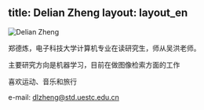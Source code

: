 title: Delian Zheng
layout: layout_en
---
![Delian Zheng](http://7xohr3.com1.z0.glb.clouddn.com/郑德炼.png)

郑德炼，电子科技大学计算机专业在读研究生，师从吴洪老师。

主要研究方向是机器学习，目前在做图像检索方面的工作

喜欢运动、音乐和旅行

e-mail: <dlzheng@std.uestc.edu.cn>

